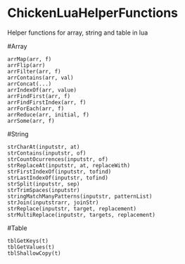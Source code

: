 # ChickenLuaHelperFunctions
Helper functions for array, string and table in lua


#Array

```
arrMap(arr, f)
arrFlip(arr)
arrFilter(arr, f)
arrContains(arr, val)
arrConcat(...)
arrIndexOf(arr, value)
arrFindFirst(arr, f)
arrFindFirstIndex(arr, f)
arrForEach(arr, f)
arrReduce(arr, initial, f)
arrSome(arr, f)
```

#String

```
strCharAt(inputstr, at)
strContains(inputstr, of)
strCountOcurrences(inputstr, of)
strReplaceAt(inputstr, at, replaceWith)
strFirstIndexOf(inputstr, tofind)
strLastIndexOf(inputstr, tofind)
strSplit(inputstr, sep)
strTrimSpaces(inputstr)
stringMatchManyPatterns(inputstr, patternList)
strJoin(inputstrarr, joinStr)
strReplace(inputstr, target, replacement)
strMultiReplace(inputstr, targets, replacement)
```

#Table


```
tblGetKeys(t)
tblGetValues(t)
tblShallowCopy(t)
```
